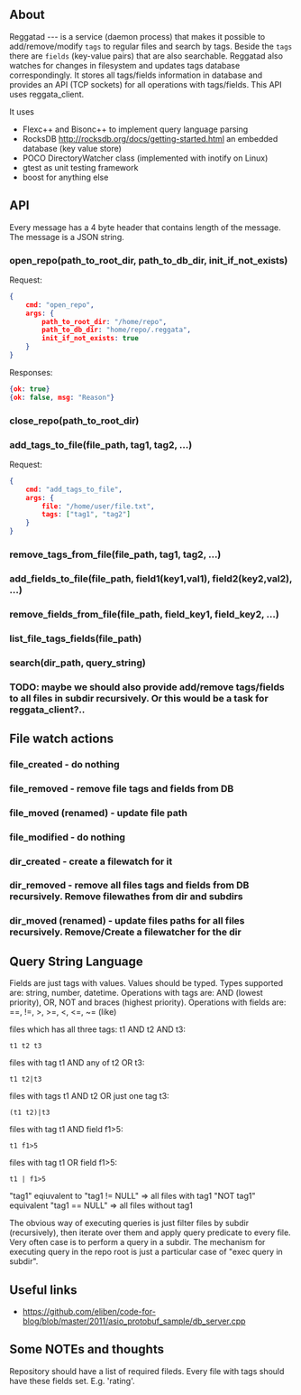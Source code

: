 ## About
Reggatad --- is a service (daemon process) that makes it possible to add/remove/modify `tags` to regular files and search by tags. Beside the `tags` there are `fields` (key-value pairs) that are also searchable. Reggatad also watches for changes in filesystem and updates tags database correspondingly. It stores all tags/fields information in database and provides an API (TCP sockets) for all operations with tags/fields. This API uses reggata_client.

It uses
- Flexc++ and Bisonc++ to implement query language parsing
- RocksDB http://rocksdb.org/docs/getting-started.html an embedded database (key value store)
- POCO DirectoryWatcher class (implemented with inotify on Linux)
- gtest as unit testing framework
- boost for anything else

## API
Every message has a 4 byte header that contains length of the message. The message is a JSON string.

### open_repo(path_to_root_dir, path_to_db_dir, init_if_not_exists)
Request:
```json
{
	cmd: "open_repo",
	args: {
		path_to_root_dir: "/home/repo",
		path_to_db_dir: "home/repo/.reggata",
		init_if_not_exists: true
	}
}
```
Responses:
```json
{ok: true}
{ok: false, msg: "Reason"}
```	
### close_repo(path_to_root_dir)
	
### add_tags_to_file(file_path, tag1, tag2, ...)
Request:
```json
{
	cmd: "add_tags_to_file",
	args: {
		file: "/home/user/file.txt",
		tags: ["tag1", "tag2"]
	}
}
```
### remove_tags_from_file(file_path, tag1, tag2, ...)
### add_fields_to_file(file_path, field1(key1,val1), field2(key2,val2), ...)
### remove_fields_from_file(file_path, field_key1, field_key2, ...)
### list_file_tags_fields(file_path)
### search(dir_path, query_string)
### TODO: maybe we should also provide add/remove tags/fields to all files in subdir recursively. Or this would be a task for reggata_client?..

## File watch actions
### file_created - do nothing
### file_removed - remove file tags and fields from DB
### file_moved (renamed) - update file path
### file_modified - do nothing
### dir_created - create a filewatch for it
### dir_removed - remove all files tags and fields from DB recursively. Remove filewathes from dir and subdirs
### dir_moved (renamed) - update files paths for all files recursively. Remove/Create a filewatcher for the dir

## Query String Language
Fields are just tags with values. Values should be typed. 
Types supported are: string, number, datetime.
Operations with tags are: AND (lowest priority), OR, NOT and braces (highest priority).
Operations with fields are: ==, !=, >, >=, <, <=, ~= (like)

files which has all three tags: t1 AND t2 AND t3:
```
t1 t2 t3
```
files with tag t1 AND any of t2 OR t3:
```
t1 t2|t3
```
files with tags t1 AND t2 OR just one tag t3:
```
(t1 t2)|t3
``` 
files with tag t1 AND field f1>5:
```
t1 f1>5
``` 
files with tag t1 OR field f1>5:
```
t1 | f1>5
``` 

"tag1" eqiuvalent to "tag1 != NULL" => all files with tag1
"NOT tag1" equivalent "tag1 == NULL" => all files without tag1

The obvious way of executing queries is just filter files by subdir (recursively), then iterate over them and 
apply query predicate to every file. Very often case is to perform a query in a subdir. The mechanism for executing 
query in the repo root is just a particular case of "exec query in subdir".

## Useful links
* https://github.com/eliben/code-for-blog/blob/master/2011/asio_protobuf_sample/db_server.cpp

## Some NOTEs and thoughts
Repository should have a list of required fileds. Every file with tags should have these fields set. E.g. 'rating'.
